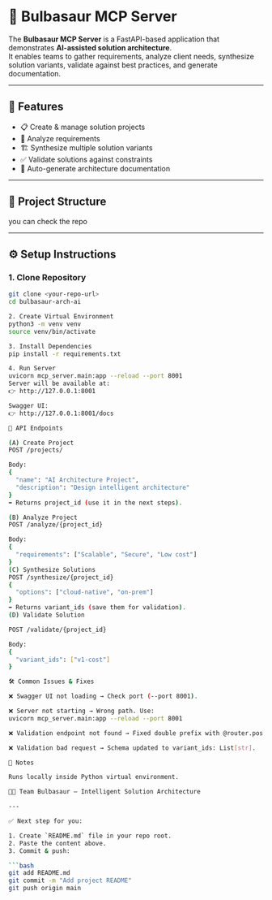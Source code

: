 # 🐲 Bulbasaur MCP Server

The **Bulbasaur MCP Server** is a FastAPI-based application that demonstrates **AI-assisted solution architecture**.  
It enables teams to gather requirements, analyze client needs, synthesize solution variants, validate against best practices, and generate documentation.  

---

## 🚀 Features
- 📋 Create & manage solution projects  
- 🔎 Analyze requirements  
- 🏗️ Synthesize multiple solution variants  
- ✅ Validate solutions against constraints  
- 📑 Auto-generate architecture documentation  

---

## 📂 Project Structure

you can check the repo

---

## ⚙️ Setup Instructions

### 1. Clone Repository
```bash
git clone <your-repo-url>
cd bulbasaur-arch-ai

2. Create Virtual Environment
python3 -m venv venv
source venv/bin/activate

3. Install Dependencies
pip install -r requirements.txt

4. Run Server
uvicorn mcp_server.main:app --reload --port 8001
Server will be available at:
👉 http://127.0.0.1:8001

Swagger UI:
👉 http://127.0.0.1:8001/docs

📡 API Endpoints

(A) Create Project
POST /projects/

Body:
{
  "name": "AI Architecture Project",
  "description": "Design intelligent architecture"
}
➡️ Returns project_id (use it in the next steps).

(B) Analyze Project
POST /analyze/{project_id}

Body:
{
  "requirements": ["Scalable", "Secure", "Low cost"]
}
(C) Synthesize Solutions
POST /synthesize/{project_id}
{
  "options": ["cloud-native", "on-prem"]
}
➡️ Returns variant_ids (save them for validation).
(D) Validate Solution

POST /validate/{project_id}

Body:
{
  "variant_ids": ["v1-cost"]
}

🛠️ Common Issues & Fixes

❌ Swagger UI not loading → Check port (--port 8001).

❌ Server not starting → Wrong path. Use:
uvicorn mcp_server.main:app --reload --port 8001

❌ Validation endpoint not found → Fixed double prefix with @router.post("/{project_id}").

❌ Validation bad request → Schema updated to variant_ids: List[str].

📌 Notes

Runs locally inside Python virtual environment.

👨‍💻 Team Bulbasaur – Intelligent Solution Architecture

---

✅ Next step for you:  

1. Create `README.md` file in your repo root.  
2. Paste the content above.  
3. Commit & push:  

```bash
git add README.md
git commit -m "Add project README"
git push origin main
